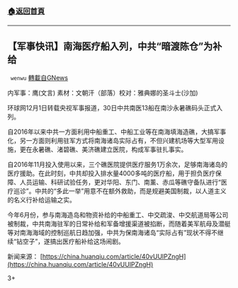 ###  [:house:返回首頁](https://github.com/ourhimalayas/txt)
---

## 【军事快讯】南海医疗船入列，中共“暗渡陈仓”为补给
` wenwu` [轉載自GNews](https://gnews.org/zh-hans/609070/)

内军事：鹰(文言) 素材：文朝汗（部落）校对：雅典娜的圣斗士(沙加)

环球网12月1日转载央视军事报道，30日中共南医13船在南沙永暑礁码头正式入列。

自2016年以来中共一方面利用中船重工、中船工业等在南海填海造礁，大搞军事化，另一方面则利用驻军方式将南海诸岛实际占有，不但兴建机场等大型军用设施，更在永暑礁、渚碧礁、美济礁建立医院，构成军事驻扎事实。

自2016年11月投入使用以来，三个礁医院提供医疗服务1万余次，足够南海诸岛的医疗援助。在此时刻，中共却投入排水量4000多吨的医疗船，用于担负医疗保障、人员运输、科研试验任务，更对华阳、东门、南薰、赤瓜等礁守备队进行“医疗巡诊”。中共的“多此一举”用意不在额外救助，而是规避美国制裁，以人道主义的名义行补给运输之实。

今年6月份，参与南海造岛和物资补给的中船重工、中交疏浚、中交航道局等公司被制裁，中共南海驻军的日常补给和军备增援渠道被掐断，而随着美军航母及潜艇等对南海海域的控制巡航日趋加强，中共为保南海诸岛“实际占有”现状不得不继续“钻空子”，遂搞出医疗船补给这场闹剧。

新闻来源：
[https://china.huanqiu.com/article/40vUUlPZngH](https://china.huanqiu.com/article/40vUUlPZngH)

3+
